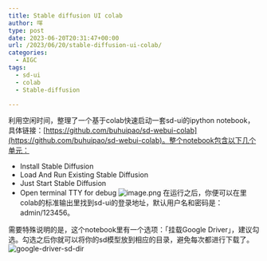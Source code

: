 ```yaml
---
title: Stable diffusion UI colab
author: 咩
type: post
date: 2023-06-20T20:31:47+00:00
url: /2023/06/20/stable-diffusion-ui-colab/
categories:
  - AIGC 
tags:
  - sd-ui
  - colab
  - Stable-diffusion

---
```

利用空闲时间，整理了一个基于colab快速启动一套sd-ui的ipython notebook，具体链接：[https://github.com/buhuipao/sd-webui-colab](https://github.com/buhuipao/sd-webui-colab)。整个notebook包含以下几个单元：
* Install Stable Diffusion
* Load And Run Existing Stable Diffusion
* Just Start Stable Diffusion
* Open terminal TTY for debug
![image.png](/img/sd-ui-ipynb.jpg)
在运行之后，你便可以在里colab的标准输出里找到sd-ui的登录地址，默认用户名和密码是：admin/123456。

需要特殊说明的是，这个notebook里有一个选项：「挂载Google Driver」，建议勾选。勾选之后你就可以将你的sd模型放到相应的目录，避免每次都进行下载了。
![google-driver-sd-dir](/img/google-driver-sd.jpg)